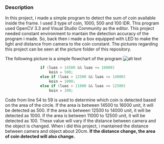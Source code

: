 ### Description
In this project, i made a simple program to detect the sum of coin available inside the frame. I used 3 type of coin, 1000, 500 and 100 IDR. This program used OpenCV 3.3 and Visual Studio Community as the editor.
This project needed constant environment to mantain the detection accuracy of the program i made. So, back then i made a box equipped with LED to make the light and distance from camera to the coin constant. The pictures regarding this project can be seen at the picture folder of this repository.

The following picture is a simple flowchart of the program 
![alt text](https://github.com/falithurrahman/deteksi_koin/blob/master/Picture/Drawing1.jpg "Flowchart")

````C++
				if (luas > 14500 && luas <= 16000)
					koin = 500;
				else if (luas > 12500 && luas <= 14000)
					koin = 1000;
				else if (luas > 11000 && luas <= 12500)
					koin = 100;
````
Code from line 54 to 59 is used to determine which coin is detected based on the area of the circle. If the area is between 14500 to 16000 unit, it will be detected as 500. If the area is between 12500 to 14000 unit, it will be detected as 1000. If the area is between 11000 to 12500 unit, it will be detected as 100. These value will vary if the distance between camera and the object is changed. When i did this project, i mantained the distance between camera and object about 20cm. **If the distance change, the area of coin detected will also change.**